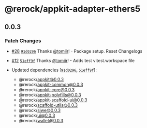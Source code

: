 # @rerock/appkit-adapter-ethers5

## 0.0.3

### Patch Changes

- [#28](https://github.com/WalletConnect/shadow-appkit/pull/28) [`91d0296`](https://github.com/WalletConnect/shadow-appkit/commit/91d02963cbe3c2d06b74801b519ce23dd30ff797) Thanks [@tomiir](https://github.com/tomiir)! - Package setup. Reset Changelogs

- [#12](https://github.com/WalletConnect/shadow-appkit/pull/12) [`51eff9f`](https://github.com/WalletConnect/shadow-appkit/commit/51eff9f82c296b0ba2b5ab33af92a1fa54a77f7a) Thanks [@tomiir](https://github.com/tomiir)! - Adds test vitest.workspace file

- Updated dependencies [[`91d0296`](https://github.com/WalletConnect/shadow-appkit/commit/91d02963cbe3c2d06b74801b519ce23dd30ff797), [`51eff9f`](https://github.com/WalletConnect/shadow-appkit/commit/51eff9f82c296b0ba2b5ab33af92a1fa54a77f7a)]:
  - @rerock/appkit@0.0.3
  - @rerock/appkit-common@0.0.3
  - @rerock/appkit-core@0.0.3
  - @rerock/appkit-polyfills@0.0.3
  - @rerock/appkit-scaffold-ui@0.0.3
  - @rerock/scaffold-utils@0.0.3
  - @rerock/siwe@0.0.3
  - @rerock/ui@0.0.3
  - @rerock/wallet@0.0.3
